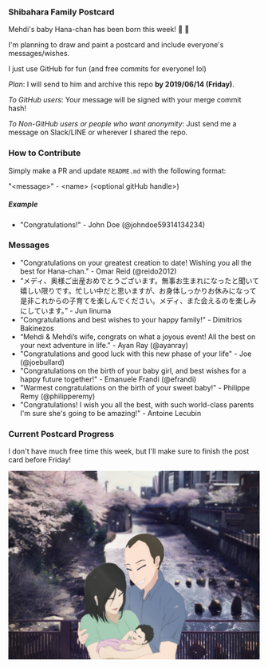 ### Shibahara Family Postcard

Mehdi's baby Hana-chan has been born this week! 🎊 🎉

I'm planning to draw and paint a postcard and include everyone's messages/wishes.

I just use GitHub for fun (and free commits for everyone! lol)

_Plan_: I will send to him and archive this repo **by 2019/06/14 (Friday)**.

_To GitHub users_: Your message will be signed with your merge commit hash!

_To Non-GitHub users or people who want anonymity_: Just send me a message on Slack/LINE or wherever I shared the repo.

### How to Contribute

Simply make a PR and update `README.md` with the following format:

"\<message\>" - \<name\> (\<optional gitHub handle\>)

##### Example

- "Congratulations!" - John Doe (@johndoe59314134234)


### Messages

- "Congratulations on your greatest creation to date! Wishing you all the best for Hana-chan." - Omar Reid (@reido2012)
- “メディ、奥様ご出産おめでとうございます。無事お生まれになったと聞いて嬉しい限りです。忙しい中だと思いますが、お身体しっかりお休みになって是非これからの子育てを楽しんでください。メディ、また会えるのを楽しみにしています。” - Jun Iinuma
- "Congratulations and best wishes to your happy family!" - Dimitrios Bakinezos
- “Mehdi & Mehdi’s wife, congrats on what a joyous event! All the best on your next adventure in life." - Ayan Ray (@ayanray)
- "Congratulations and good luck with this new phase of your life" - Joe (@joebullard)
- "Congratulations on the birth of your baby girl, and best wishes for a happy future together!" - Emanuele Frandi (@efrandi)
- "Warmest congratulations on the birth of your sweet baby!" - Philippe Remy (@philipperemy)
- "Congratulations! I wish you all the best, with such world-class parents I'm sure she's going to be amazing!" - Antoine Lecubin

### Current Postcard Progress

I don't have much free time this week, but I'll make sure to finish the post card before Friday!

![Postcard](postcard/03_postcard_staging.jpg)
